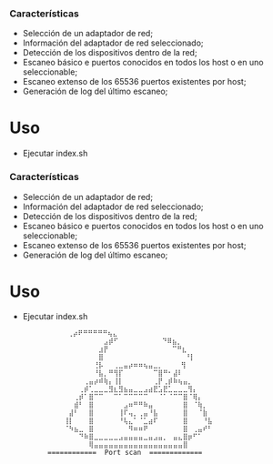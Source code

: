 ### Características

- Selección de un adaptador de red;
- Información del adaptador de red seleccionado;
- Detección de los dispositivos dentro de la red;
- Escaneo básico e puertos conocidos en todos los host o en uno seleccionable;
- Escaneo extenso de los 65536 puertos existentes por host;
- Generación de log del último escaneo;


# Uso
- Ejecutar index.sh

### Características

- Selección de un adaptador de red;
- Información del adaptador de red seleccionado;
- Detección de los dispositivos dentro de la red;
- Escaneo básico e puertos conocidos en todos los host o en uno seleccionable;
- Escaneo extenso de los 65536 puertos existentes por host;
- Generación de log del último escaneo;


# Uso
- Ejecutar index.sh

   				 ⢀⡴⠟⠛⠛⠛⠛⠛⢦⣄⠀⠀⠀⠀⠀⠀⠀⠀⠀⠀
                ⠀⠀⠀⠀⠀⠀⠀⠀⣠⡾⠋⠀⠀⠀⠀⠀⠀⠀ ⠀⠙⠿⣦⡀⠀⠀⠀⠀⠀⠀⠀
                ⠀⠀⠀⠀⠀⠀⠀⣰⡟⠀⠀⠀⠀⠀⠀⠀⠀⠀⠀ ⠀⠀⠉⠛⣆⠀⠀⠀⠀⠀⠀
                ⠀⠀⠀⠀⠀⠀⠀⣿⠀⠀⠀⠀⠀⠀⠀⠀⠀⠀⠀⠀⠀  ⠀ ⠘⡇⠀⠀⠀⠀⠀
                ⠀⠀⠀⠀⠀⠀⢘⡧⠀⠀⢀⣀⣤⡴⠶⠶⢦⣤⣀⡀⠀⠀  ⢻⠀⠀⠀⠀⠀⠀
                ⠀⠀⠀⠀⠀⠀⠘⣧⡀⠛⢻⡏⠀⠀⠀⠀⠀⠀⠉⣿⠛⠂⣼⠇⠀⠀⠀⠀⠀⠀
                ⠀⠀⠀⠀⢀⣤⡴⠾⢷⡄⢸⡇⠀⠀⠀⠀⠀⠀⢀⡟⢀⡾⠷⢦⣤⡀⠀⠀⠀⠀
                ⠀⠀⠀⢀⡾⢁⣀⣀⣀⣻⣆⣻⣦⣤⣀⣀⣠⣴⣟⣡⣟⣁⣀⣀⣀⢻⡄⠀⠀⠀
                ⠀⠀⢀⡾⠁⣿⠉⠉⠀⠀⠉⠁⠉⠉⠉⠉⠉⠀⠀⠈⠁⠈⠉⠉⣿⠈⢿⡄⠀⠀
                ⠀⠀⣾⠃⠀⣿⠀⠀⠀⠀⠀⠀⣠⠶⠛⠛⠷⣤⠀⠀⠀⠀⠀⠀⣿⠀⠈⢷⡀⠀
                ⠀⣼⠃⠀⠀⣿⠀⠀⠀⠀⠀⢸⠏⢤⡀⢀⣤⠘⣧⠀⠀⠀⠀⠀⣿⠀⠀⠈⣷⠀
                ⢸⡇⠀⠀⠀⣿⠀⠀⠀⠀⠀⠘⢧⣄⠁⠈⣁⣴⠏⠀⠀⠀⠀⠀⣿⠀⠀⠀⠘⣧
                ⠈⠳⣦⣀⠀⣿⠀⠀⠀⠀⠀⠀⠀⠻⠶⠶⠟⠀⠀⠀⠀⠀⠀⠀⣿⠀⢀⣤⠞⠃
                ⠀⠀⠀⠙⠷⣿⣀⣀⣀⣀⣀⣠⣤⣤⣤⣤⣀⣤⣠⣤⡀⠀⣤⣄⣿⡶⠋⠁⠀⠀
                ⠀⠀⠀⠀⠀⢿⣤⣤⣤⣤⣤⣤⣤⣤⣤⣤⣤⣤⣤⣤⣤⣤⣤⣤⣿⠀⠀⠀⠀
            ============  Port scan  =============⠀

